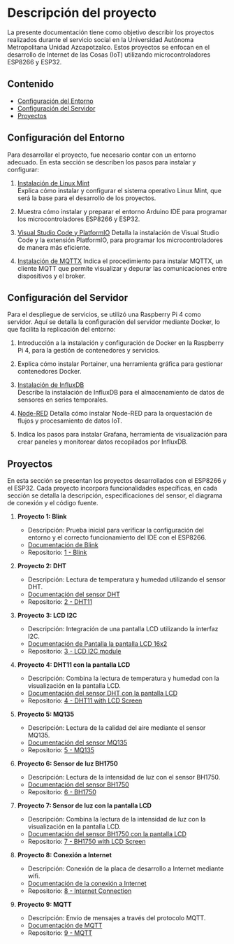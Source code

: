 # Descripción del proyecto

La presente documentación tiene como objetivo describir los proyectos realizados durante el servicio social en la Universidad Autónoma Metropolitana Unidad Azcapotzalco. Estos proyectos se enfocan en el desarrollo de Internet de las Cosas (IoT) utilizando microcontroladores ESP8266 y ESP32.

## Contenido

- [Configuración del Entorno](#configuraci-n-del-entorno)
- [Configuración del Servidor](#configuraci-n-del-servidor)
- [Proyectos](#proyectos)

## Configuración del Entorno

Para desarrollar el proyecto, fue necesario contar con un entorno adecuado. En esta sección se describen los pasos para instalar y configurar:

1. [Instalación de Linux Mint](Instalacion-de-Linux-Mint.md)  
   Explica cómo instalar y configurar el sistema operativo Linux Mint, que será la base para el desarrollo de los proyectos.

2. [](Instalación-de-Arduino-IDE.md)
   Muestra cómo instalar y preparar el entorno Arduino IDE para programar los microcontroladores ESP8266 y ESP32.

3. [Visual Studio Code y PlatformIO](Instalación-de-Vscode-y-PlatformIO.md)
   Detalla la instalación de Visual Studio Code y la extensión PlatformIO, para programar los microcontroladores de manera más eficiente.

4. [Instalación de MQTTX](MQTT.md)
   Indica el procedimiento para instalar MQTTX, un cliente MQTT que permite visualizar y depurar las comunicaciones entre dispositivos y el broker.

## Configuración del Servidor

Para el despliegue de servicios, se utilizó una Raspberry Pi 4 como servidor. Aquí se detalla la configuración del servidor mediante Docker, lo que facilita la replicación del entorno:

1. [](Docker.md)
   Introducción a la instalación y configuración de Docker en la Raspberry Pi 4, para la gestión de contenedores y
   servicios.

2. [](Docker-Portainer.md)
   Explica cómo instalar Portainer, una herramienta gráfica para gestionar contenedores Docker.

3. [Instalación de InfluxDB](Instalación-de-InfluxDB.md)  
   Describe la instalación de InfluxDB para el almacenamiento de datos de sensores en series temporales.

4. [Node-RED](Instalación-de-NodeRed.md)
   Detalla cómo instalar Node-RED para la orquestación de flujos y procesamiento de datos IoT.

5. [](Grafana.md)
   Indica los pasos para instalar Grafana, herramienta de visualización para crear paneles y monitorear datos
   recopilados por InfluxDB.

## Proyectos

En esta sección se presentan los proyectos desarrollados con el ESP8266 y el ESP32. Cada proyecto incorpora funcionalidades específicas, en cada sección se detalla la descripción, especificaciones del sensor, el diagrama de conexión y el código fuente.

1. **Proyecto 1: Blink**
    - Descripción: Prueba inicial para verificar la configuración del entorno y el correcto funcionamiento del IDE con el ESP8266.
    - [Documentación de Blink](Blink.md)
    - Repositorio: [1 - Blink](https://github.com/Luisangel2801/Servicio-Social/tree/main/1%20-%20Blink)

2. **Proyecto 2: DHT**
   - Descripción: Lectura de temperatura y humedad utilizando el sensor DHT.
   - [Documentación del sensor DHT](Sensor-DHT.md)
   - Repositorio: [2 - DHT11](https://github.com/Luisangel2801/Servicio-Social/tree/main/2%20-%20DHT11)

3. **Proyecto 3: LCD I2C**
    - Descripción: Integración de una pantalla LCD utilizando la interfaz I2C.
    - [Documentación de Pantalla la pantalla LCD 16x2](Pantalla-LCD.md)
    - Repositorio: [3 - LCD I2C module](https://github.com/Luisangel2801/Servicio-Social/tree/main/3%20-%20LCD%20I2C%20module)

4. **Proyecto 4: DHT11 con la pantalla LCD**
    - Descripción: Combina la lectura de temperatura y humedad con la visualización en la pantalla LCD.
    - [Documentación del sensor DHT con la pantalla LCD](Sensor-DHT-con-la-pantalla-LCD.md)
    - Repositorio: [4 - DHT11 with LCD Screen](https://github.com/Luisangel2801/Servicio-Social/tree/main/4%20-%20DHT11%20with%20LCD%20Screen)

5. **Proyecto 5: MQ135**
    - Descripción: Lectura de la calidad del aire mediante el sensor MQ135.
    - [Documentación del sensor MQ135](MQ135.md)
    - Repositorio: [5 - MQ135](https://github.com/Luisangel2801/Servicio-Social/tree/main/5%20-%20MQ135)
   
6. **Proyecto 6: Sensor de luz BH1750**
    - Descripción: Lectura de la intensidad de luz con el sensor BH1750.
    - [Documentación del sensor BH1750](Sensor-BH1750.md)
    - Repositorio: [6 - BH1750](https://github.com/Luisangel2801/Servicio-Social/tree/main/6%20-%20Light%20meter%20BH1750)
   
7. **Proyecto 7: Sensor de luz con la pantalla LCD**
    - Descripción: Combina la lectura de la intensidad de luz con la visualización en la pantalla LCD.
    - [Documentación del sensor BH1750 con la pantalla LCD](Sensor-BH1750-con-la-pantalla-LCD.md)
    - Repositorio: [7 - BH1750 with LCD Screen](https://github.com/Luisangel2801/Servicio-Social/tree/main/7%20-%20Light%20meter%20with%20LCD%20Screen)
   
8. **Proyecto 8: Conexión a Internet**
    - Descripción: Conexión de la placa de desarrollo a Internet mediante wifi.
    - [Documentación de la conexión a Internet](Conexión-a-Internet.md)
    - Repositorio: [8 - Internet Connection](https://github.com/Luisangel2801/Servicio-Social/tree/main/8%20-%20Internet%20connection)

9. **Proyecto 9: MQTT** 
    - Descripción: Envío de mensajes a través del protocolo MQTT.
    - [Documentación de MQTT](Conexión-a-Internet.md)
    - Repositorio: [9 - MQTT](https://github.com/Luisangel2801/Servicio-Social/tree/main/9%20-%20MQTT%20with%20ESP32)
